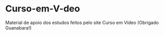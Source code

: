 # Curso-em-V-deo
Material de apoio dos estudos feitos pelo site Curso em Vídeo (Obrigado Guanabara!)

